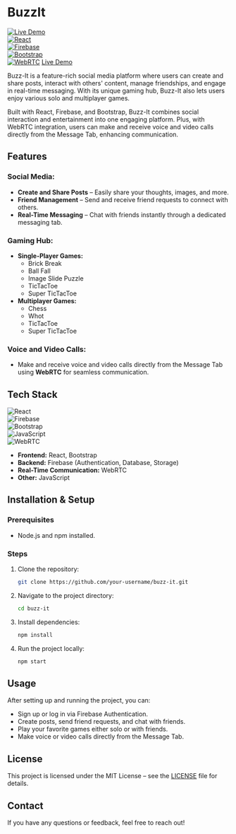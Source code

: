
# BuzzIt
[![Live Demo](https://img.shields.io/badge/Live%20Demo-Available-green)](https://buzz-it-eight.vercel.app/)  
[![React](https://img.shields.io/badge/React-61DAFB?style=for-the-badge&logo=react&logoColor=white)](https://reactjs.org/)  
[![Firebase](https://img.shields.io/badge/Firebase-FFCA28?style=for-the-badge&logo=firebase&logoColor=white)](https://firebase.google.com/)  
[![Bootstrap](https://img.shields.io/badge/Bootstrap-563D7C?style=for-the-badge&logo=bootstrap&logoColor=white)](https://getbootstrap.com/)  
[![WebRTC](https://img.shields.io/badge/WebRTC-4D88B9?style=for-the-badge&logo=webrtc&logoColor=white)](https://webrtc.org/)
[Live Demo](https://buzz-it-eight.vercel.app/)

Buzz-It is a feature-rich social media platform where users can create and share posts, interact with others' content, manage friendships, and engage in real-time messaging. With its unique gaming hub, Buzz-It also lets users enjoy various solo and multiplayer games.

Built with React, Firebase, and Bootstrap, Buzz-It combines social interaction and entertainment into one engaging platform. Plus, with WebRTC integration, users can make and receive voice and video calls directly from the Message Tab, enhancing communication.

## Features

### Social Media:
- **Create and Share Posts** – Easily share your thoughts, images, and more.
- **Friend Management** – Send and receive friend requests to connect with others.
- **Real-Time Messaging** – Chat with friends instantly through a dedicated messaging tab.

### Gaming Hub:
- **Single-Player Games:**
  - Brick Break
  - Ball Fall
  - Image Slide Puzzle
  - TicTacToe
  - Super TicTacToe
- **Multiplayer Games:**
  - Chess
  - Whot
  - TicTacToe
  - Super TicTacToe

### Voice and Video Calls:
- Make and receive voice and video calls directly from the Message Tab using **WebRTC** for seamless communication.

## Tech Stack
![React](https://img.shields.io/badge/React-61DAFB?style=for-the-badge&logo=react&logoColor=white)  
![Firebase](https://img.shields.io/badge/Firebase-FFCA28?style=for-the-badge&logo=firebase&logoColor=white)  
![Bootstrap](https://img.shields.io/badge/Bootstrap-563D7C?style=for-the-badge&logo=bootstrap&logoColor=white)  
![JavaScript](https://img.shields.io/badge/JavaScript-323330?style=for-the-badge&logo=javascript&logoColor=F7DF1E)  
![WebRTC](https://img.shields.io/badge/WebRTC-4D88B9?style=for-the-badge&logo=webrtc&logoColor=white)

- **Frontend:** React, Bootstrap
- **Backend:** Firebase (Authentication, Database, Storage)
- **Real-Time Communication:** WebRTC
- **Other:** JavaScript

## Installation & Setup

### Prerequisites
- Node.js and npm installed.

### Steps
1. Clone the repository:
   ```bash
   git clone https://github.com/your-username/buzz-it.git
   ```
2. Navigate to the project directory:
   ```bash
   cd buzz-it
   ```
3. Install dependencies:
   ```bash
   npm install
   ```
4. Run the project locally:
   ```bash
   npm start
   ```

## Usage

After setting up and running the project, you can:
- Sign up or log in via Firebase Authentication.
- Create posts, send friend requests, and chat with friends.
- Play your favorite games either solo or with friends.
- Make voice or video calls directly from the Message Tab.

## License

This project is licensed under the MIT License – see the [LICENSE](LICENSE) file for details.

## Contact

If you have any questions or feedback, feel free to reach out!
